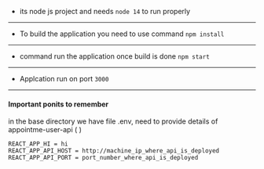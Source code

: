 - its node js project and needs ```node 14``` to run properly 

-------------------

- To build the application you need to use command ``` npm install ```

---------------------

- command run the application once build is done ``` npm start ```

----------------------

- Applcation run on port ``` 3000  ```

----------------------

#### Important ponits to remember 

in the base directory we have file .env, need to provide details of appointme-user-api ( )

```
REACT_APP_HI = hi
REACT_APP_API_HOST = http://machine_ip_where_api_is_deployed
REACT_APP_API_PORT = port_number_where_api_is_deployed
```
